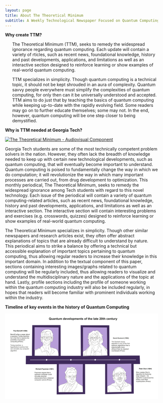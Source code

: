 ```yaml
---
layout: page
title: About The Theoretical Minimum
subtitle: A Weekly Technological Newspaper Focused on Quantum Computing
---
```

**Why create TTM?**
<ul>
The Theoretical Minimum (TTM), seeks to remedy the widespread ignorance regarding quantum computing. Each update will contain a variety of rticles, such as recent news, foundational knowledge, history and past developments, applications, and limitations as well as an interactive section designed to reinforce learning or show examples of real-world quantum computing. 
</ul>
<ul>
TTM specializes in simplicity. Though quantum computing is a technical topic, it should not be kept shrouded in an aura of complexity. Quantum savvy people everywhere must simplify the complexities of quantum computing, for only then can it be universally understood and accepted. TTM aims to do just that by teaching the basics of quantum computing while keeping up-to-date with the rapidly evolving field. Some readers may go on to further educate themselves; some may not. In the end, however, quantum computing will be one step closer to being demystified. 
</ul>

**Why is TTM needed at Georgia Tech?**

[![The Theoretical Minimum - Audiovisual Component](https://img.youtube.com/vi/rQyKY60kkMI/0.jpg)](https://www.youtube.com/watch?v=rQyKY60kkMI)

Georgia Tech students are some of the most technically competent problem solvers in the nation. However, they often lack the breadth of knowledge needed to keep up with certain new technological developments, such as quantum computing, that will eventually become important to understand. Quantum computing is poised to fundamentally change the way in which we do computation; it will revolutionize the way in which many important processes are carried out, from drug development to optimization. This monthly periodical, The Theoretical Minimum, seeks to remedy the widespread ignorance among Tech students with regard to this novel technology. Each issue of the periodical will contain a variety of quantum computing-related articles, such as recent news, foundational knowledge, history and past developments, applications, and limitations as well as an interactive section. The interactive section will contain interesting problems and exercises (e.g. crosswords, quizzes) designed to reinforce learning or show examples of real-world quantum computing. 

The Theoretical Minimum specializes in simplicity. Though other similar newspapers and research articles exist, they often offer abstract explanations of topics that are already difficult to understand by nature. This periodical aims to strike a balance by offering a technical but accessible explanation of important topics pertaining to quantum computing, thus allowing regular readers to increase their knowledge in this important domain. In addition to the textual component of this paper, sections containing interesting images/graphs related to quantum computing will be regularly included, thus allowing readers to visualize and understand the multidisciplinary nature and the applications of the topic at hand. Lastly, profile sections including the profile of someone working within the quantum computing industry will also be included regularly, in hopes that readers will become familiar with prominent individuals working within the industry.

**Timeline of key events in the history of Quantum Computing**

![Research Timeline](/assets/img/ttm-timeline.png)
